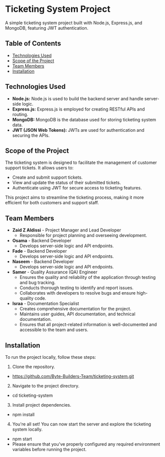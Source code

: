 # Ticketing System Project

A simple ticketing system project built with Node.js, Express.js, and MongoDB, featuring JWT authentication.

## Table of Contents

- [Technologies Used](#technologies-used)
- [Scope of the Project](#scope-of-the-project)
- [Team Members](#team-members)
- [Installation](#installation)

## Technologies Used

- **Node.js:** Node.js is used to build the backend server and handle server-side logic.
- **Express.js:** Express.js is employed for creating RESTful APIs and routing.
- **MongoDB:** MongoDB is the database used for storing ticketing system data.
- **JWT (JSON Web Tokens):** JWTs are used for authentication and securing the APIs.

## Scope of the Project

The ticketing system is designed to facilitate the management of customer support tickets. It allows users to:

- Create and submit support tickets.
- View and update the status of their submitted tickets.
- Authenticate using JWT for secure access to ticketing features.

This project aims to streamline the ticketing process, making it more efficient for both customers and support staff.

## Team Members

- **Zaid Z Aldissi** - Project Manager and Lead Developer
  - Responsible for project planning and overseeing development.
- **Osama** - Backend Developer
  - Develops server-side logic and API endpoints.
- **Fade** - Backend Developer
  - Develops server-side logic and API endpoints.
- **Naseem** - Backend Developer
  - Develops server-side logic and API endpoints.
- **Samer** - Quality Assurance (QA) Engineer
  - Ensures the quality and reliability of the application through testing and bug tracking.
  - Conducts thorough testing to identify and report issues.
  - Collaborates with developers to resolve bugs and ensure high-quality code.
- **Israa** - Documentation Specialist
  - Creates comprehensive documentation for the project.
  - Maintains user guides, API documentation, and technical documentation.
  - Ensures that all project-related information is well-documented and accessible to the team and users.

## Installation

To run the project locally, follow these steps:

1. Clone the repository. 
- https://github.com/Byte-Builders-Team/ticketing-system.git

2. Navigate to the project directory.
- cd ticketing-system

3. Install project dependencies.
- npm install

4. You're all set! You can now start the server and explore the ticketing system locally.
- npm start
- Please ensure that you've properly configured any required environment variables before running the project.

